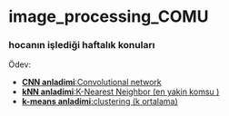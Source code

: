 # image_processing_COMU
### hocanın işlediği haftalık konuları 

Ödev:

  - [**CNN anladimi**:Convolutional network](CNN.md)
  - [**kNN anladimi**:K-Nearest Neighbor (en yakin komsu )](KNN.md)
  - [**k-means anladimi**:clustering (k ortalama)](k-means.md)


